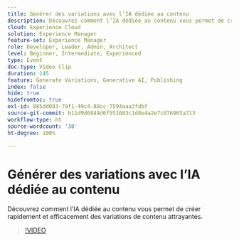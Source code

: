 ```yaml
---
title: Générer des variations avec l’IA dédiée au contenu
description: Découvrez comment l’IA dédiée au contenu vous permet de créer rapidement et efficacement des variations de contenu attrayantes.
cloud: Experience Cloud
solution: Experience Manager
feature-set: Experience Manager
role: Developer, Leader, Admin, Architect
level: Beginner, Intermediate, Experienced
type: Event
doc-type: Video Clip
duration: 145
feature: Generate Variations, Generative AI, Publishing
index: false
hide: true
hidefromtoc: true
exl-id: 885dd083-79f1-49c4-88cc-7594aaa3fdbf
source-git-commit: b11d9d6844d6f551083c1d8e4a2e7c076965a713
workflow-type: ht
source-wordcount: '38'
ht-degree: 100%

---
```


# Générer des variations avec l’IA dédiée au contenu

Découvrez comment l’IA dédiée au contenu vous permet de créer rapidement et efficacement des variations de contenu attrayantes.

>[!VIDEO](https://video.tv.adobe.com/v/3459227/?learn=on&enablevpops)
